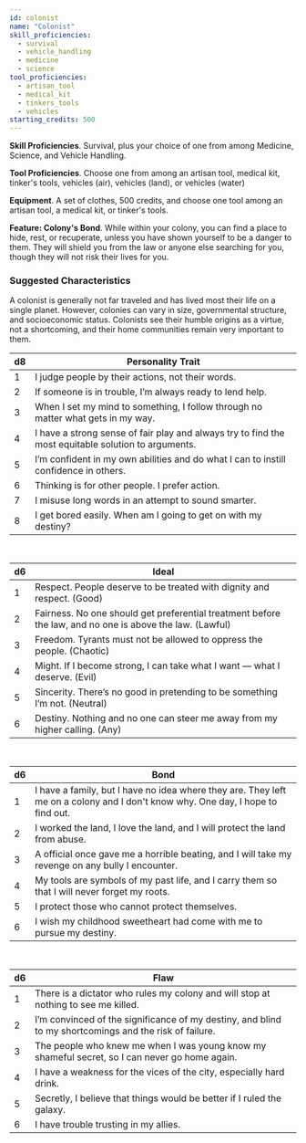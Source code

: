 ```yaml
---
id: colonist
name: "Colonist"
skill_proficiencies:
  - survival
  - vehicle_handling
  - medicine
  - science
tool_proficiencies:
  - artisan_tool
  - medical_kit
  - tinkers_tools
  - vehicles
starting_credits: 500
---
```


__Skill Proficiencies__. Survival, plus your choice of one from among Medicine, Science, and Vehicle Handling.

__Tool Proficiencies__. Choose one from among an artisan tool, medical kit, tinker's tools, vehicles (air), vehicles (land), or vehicles (water)

__Equipment__. A set of clothes, 500 credits, and choose one tool among an artisan tool, a medical kit, or tinker's tools.

__Feature: Colony's Bond__. While within your colony, you can find a place to hide, rest, or recuperate, unless you have shown yourself to be a danger to them.
They will shield you from the law or anyone else searching for you, though they will not risk their lives for you.

<div class="hr"></div>

### Suggested Characteristics
A colonist is generally not far traveled and has lived most their life on a single planet. However, colonies can vary in size,
governmental structure, and socioeconomic status. Colonists see their humble origins as a virtue, not a shortcoming,
and their home communities remain very important to them.

d8 | Personality Trait
--- | ---
1 | I judge people by their actions, not their words.
2 | If someone is in trouble, I’m always ready to lend help.
3 | When I set my mind to something, I follow through no matter what gets in my way.
4 | I have a strong sense of fair play and always try to find the most equitable solution to arguments.
5 | I’m confident in my own abilities and do what I can to instill confidence in others.
6	| Thinking is for other people. I prefer action.
7 | I misuse long words in an attempt to sound smarter.
8 | I get bored easily. When am I going to get on with my destiny?

<br>

d6 | Ideal
--- | ---
1 | Respect. People deserve to be treated with dignity and respect. (Good)
2	| Fairness. No one should get preferential treatment before the law, and no one is above the law. (Lawful)
3 | Freedom. Tyrants must not be allowed to oppress the people. (Chaotic)
4 | Might. If I become strong, I can take what I want — what I deserve. (Evil)
5 | Sincerity. There’s no good in pretending to be something I’m not. (Neutral)
6 | Destiny. Nothing and no one can steer me away from my higher calling. (Any)

<br>

d6 | Bond
--- | ---
1 | I have a family, but I have no idea where they are. They left me on a colony and I don't know why. One day, I hope to find out.
2 | I worked the land, I love the land, and I will protect the land from abuse.
3 | A official once gave me a horrible beating, and I will take my revenge on any bully I encounter.
4 | My tools are symbols of my past life, and I carry them so that I will never forget my roots.
5 | I protect those who cannot protect themselves.
6 | I wish my childhood sweetheart had come with me to pursue my destiny.

<br>

d6 | Flaw
--- | ---
1 | There is a dictator who rules my colony and will stop at nothing to see me killed.
2 | I’m convinced of the significance of my destiny, and blind to my shortcomings and the risk of failure.
3 | The people who knew me when I was young know my shameful secret, so I can never go home again.
4 | I have a weakness for the vices of the city, especially hard drink.
5 | Secretly, I believe that things would be better if I ruled the galaxy.
6 | I have trouble trusting in my allies.

<me-source-reference pages="39" source="basic"></me-source-reference>
